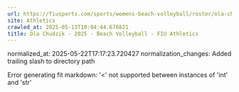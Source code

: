 ```yaml
---
url: https://fiusports.com/sports/womens-beach-volleyball/roster/ola-chudzik/13015/
site: Athletics
crawled_at: 2025-05-13T10:04:44.676821
title: Ola Chudzik - 2025 - Beach Volleyball - FIU Athletics
---
```

normalized_at: 2025-05-22T17:17:23.720427
normalization_changes: Added trailing slash to directory path

Error generating fit markdown: '<' not supported between instances of 'int' and 'str'